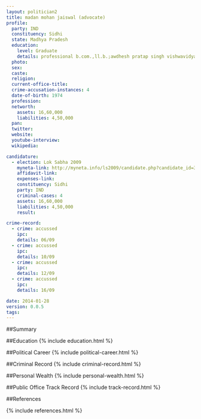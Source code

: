 ```yaml
---
layout: politician2
title: madan mohan jaiswal (advocate)
profile: 
  party: IND
  constituency: Sidhi
  state: Madhya Pradesh
  education: 
    level: Graduate
    details: professional b.com.,ll.b.;awdhesh pratap singh vishwavidyalay rewa madhya pradesh 1995-1998
  photo: 
  sex: 
  caste: 
  religion: 
  current-office-title: 
  crime-accusation-instances: 4
  date-of-birth: 1974
  profession: 
  networth: 
    assets: 16,60,000
    liabilities: 4,50,000
  pan: 
  twitter: 
  website: 
  youtube-interview: 
  wikipedia: 

candidature: 
  - election: Lok Sabha 2009
    myneta-link: http://myneta.info/ls2009/candidate.php?candidate_id=3294
    affidavit-link: 
    expenses-link: 
    constituency: Sidhi 
    party: IND
    criminal-cases: 4
    assets: 16,60,000
    liabilities: 4,50,000
    result:  

crime-record: 
  - crime: accussed
    ipc: 
    details: 06/09 
  - crime: accussed
    ipc: 
    details: 10/09 
  - crime: accussed
    ipc: 
    details: 12/09 
  - crime: accussed
    ipc: 
    details: 16/09 

date: 2014-01-28
version: 0.0.5
tags: 
---
```

##Summary


##Education
{% include education.html %}


##Political Career
{% include political-career.html %}


##Criminal Record
{% include criminal-record.html %}


##Personal Wealth
{% include personal-wealth.html %}


##Public Office Track Record
{% include track-record.html %}


##References


{% include references.html %}